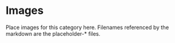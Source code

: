# Images

Place images for this category here. Filenames referenced by the markdown are the placeholder-* files.
